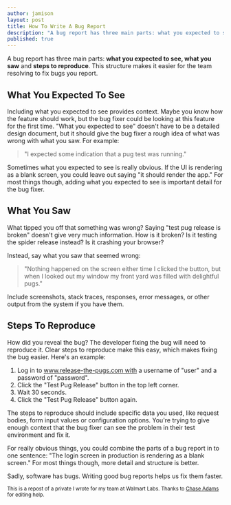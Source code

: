 ```yaml
---
author: jamison
layout: post
title: How To Write A Bug Report
description: "A bug report has three main parts: what you expected to see, what you saw and steps to reproduce."
published: true
---
```


A bug report has three main parts: **what you expected to see, what you saw** and **steps to reproduce**. This structure makes it easier for the team resolving to fix bugs you report.

## What You Expected To See

Including what you expected to see provides context. Maybe you know how the feature should work, but the bug fixer could be looking at this feature for the first time. "What you expected to see" doesn't have to be a detailed design document, but it should give the bug fixer a rough idea of what was wrong with what you saw. For example:

> "I expected some indication that a pug test was running."

Sometimes what you expected to see is really obvious. If the UI is rendering as a blank screen, you could leave out saying "it should render the app." For most things though, adding what you expected to see is important detail for the bug fixer.

## What You Saw

What tipped you off that something was wrong? Saying "test pug release is broken" doesn't give very much information. How is it broken? Is it testing the spider release instead? Is it crashing your browser?

Instead, say what you saw that seemed wrong:

> "Nothing happened on the screen either time I clicked the button, but when I looked out my window my front yard was filled with delightful pugs."

Include screenshots, stack traces, responses, error messages, or other output from the system if you have them.

## Steps To Reproduce

How did you reveal the bug? The developer fixing the bug will need to reproduce it. Clear steps to reproduce make this easy, which makes fixing the bug easier. Here's an example:

1. Log in to www.release-the-pugs.com with a username of "user" and a password of "password".
2. Click the "Test Pug Release" button in the top left corner.
3. Wait 30 seconds.
4. Click the "Test Pug Release" button again.

The steps to reproduce should include specific data you used, like request bodies, form input values or configuration options. You're trying to give enough context that the bug fixer can see the problem in their test environment and fix it.

For really obvious things, you could combine the parts of a bug report in to one sentence: "The login screen in production is rendering as a blank screen." For most things though, more detail and structure is better.

Sadly, software has bugs. Writing good bug reports helps us fix them faster.

<small>This is a repost of a private I wrote for my team at Walmart Labs. Thanks to [Chase Adams](https://twitter.com/chaseadamsio/) for editing help.</small>
